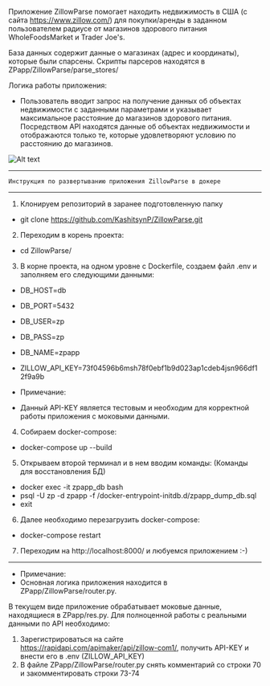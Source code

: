 Приложение ZillowParse помогает находить недвижимость в США (с сайта https://www.zillow.com/) для покупки/аренды в заданном пользователем радиусе от магазинов здорового питания WholeFoodsMarket и Trader Joe's.

База данных содержит данные о магазинах (адрес и координаты), которые были спарсены. 
Скрипты парсеров находятся в ZPapp/ZillowParse/parse_stores/

Логика работы приложения:
* Пользователь вводит запрос на получение данных об объектах недвижимости с заданными параметрами и указывает максимальное расстояние до магазинов здорового питания. Посредством API находятся данные об объектах недвижимости и отображаются только те, которые удовлетворяют условию по расстоянию до магазинов.

![Alt text](.screen/screen_1.png "Optional title")

******************************************************************
    Инструкция по развертыванию приложения ZillowParse в докере  
******************************************************************

1. Клонируем репозиторий в заранее подготовленную папку
* git clone https://github.com/KashitsynP/ZillowParse.git

2. Переходим в корень проекта:
* cd ZillowParse/

3. В корне проекта, на одном уровне с Dockerfile, создаем файл .env и заполняем его следующими данными:
* DB_HOST=db
* DB_PORT=5432
* DB_USER=zp
* DB_PASS=zp
* DB_NAME=zpapp
* ZILLOW_API_KEY=73f04596b6msh78f0ebf1b9d023ap1cdeb4jsn966df12f9a9b

* Примечание:
* Данный API-KEY является тестовым и необходим для корректной работы приложения с моковыми данными. 

4. Собираем docker-compose:
* docker-compose up --build

5. Открываем второй терминал и в нем вводим команды:
   (Команды для восстановления БД)
* docker exec -it zpapp_db bash
* psql -U zp -d zpapp -f /docker-entrypoint-initdb.d/zpapp_dump_db.sql
* exit

6. Далее необходимо перезагрузить docker-compose:
* docker-compose restart

7. Переходим на http://localhost:8000/ и любуемся приложением :-)

*******************************************************************
* Примечание:
* Основная логика приложения находится в ZPapp/ZillowParse/router.py.

В текущем виде приложение обрабатывает моковые данные, находящиеся в ZPapp/res.py. Для полноценной работы с реальными данными по API необходимо:
1. Зарегистрироваться на сайте https://rapidapi.com/apimaker/api/zillow-com1/, получить API-KEY и внести его в .env (ZILLOW_API_KEY)
2. В файле ZPapp/ZillowParse/router.py снять комментарий со строки 70 и закомментировать строки 73-74

